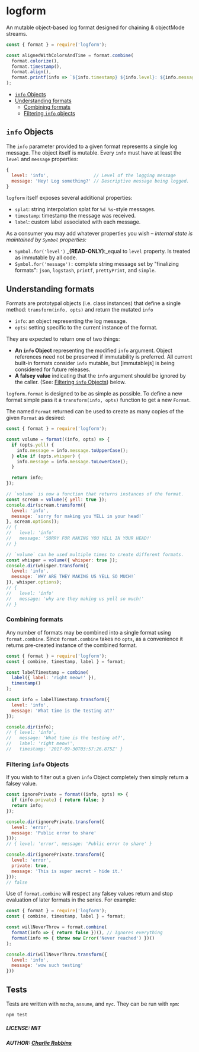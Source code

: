 # logform

An mutable object-based log format designed for chaining & objectMode streams.

``` js
const { format } = require('logform');

const alignedWithColorsAndTime = format.combine(
  format.colorize(),
  format.timestamp(),
  format.align(),
  format.printf(info => `${info.timestamp} ${info.level}: ${info.message}`)
);
```

- [`info` Objects](#info-objects)
- [Understanding formats](#understanding-formats)
  - [Combining formats](#combining-formats)
  - [Filtering `info` objects](#filtering-info-objects)

## `info` Objects

The `info` parameter provided to a given format represents a single log message. The object itself is mutable. Every `info` must have at least the `level` and `message` properties:

``` js
{
  level: 'info',                 // Level of the logging message  
  message: 'Hey! Log something?' // Descriptive message being logged.
}
```

`logform` itself exposes several additional properties:

- `splat`: string interpolation splat for `%d %s`-style messages.
- `timestamp`: timestamp the message was received.
- `label`: custom label associated with each message.

As a consumer you may add whatever properties you wish – _internal state is maintained by `Symbol` properties:_

- `Symbol.for('level')` _**(READ-ONLY)**:_equal to `level` property. Is treated as immutable by all code.  
- `Symbol.for('message'):` complete string message set by "finalizing formats": `json`, `logstash`, `printf`, `prettyPrint`, and `simple`. 

## Understanding formats

Formats are prototypal objects (i.e. class instances) that define a single method: `transform(info, opts)` and return the mutated `info`

- `info`: an object representing the log message.
- `opts`: setting specific to the current instance of the format.

They are expected to return one of two things:

- **An `info` Object** representing the modified `info` argument. Object references need not be preserved if immutability is preferred. All current built-in formats consider `info` mutable, but [immutablejs] is being considered for future releases.
- **A falsey value** indicating that the `info` argument should be ignored by the caller. (See: [Filtering `info` Objects](#filtering-info-objects)) below.

`logform.format`  is designed to be as simple as possible. To define a new format simple pass it a `transform(info, opts)` function to get a new `Format`. 

The named `Format` returned can be used to create as many copies of the given `Format` as desired:

``` js
const { format } = require('logform');

const volume = format((info, opts) => {
  if (opts.yell) {
    info.message = info.message.toUpperCase(); 
  } else if (opts.whisper) {
    info.message = info.message.toLowerCase();
  }

  return info;
});

// `volume` is now a function that returns instances of the format.
const scream = volume({ yell: true });
console.dir(scream.transform({
  level: 'info',
  message: `sorry for making you YELL in your head!`
}, scream.options));
// {
//   level: 'info'
//   message: 'SORRY FOR MAKING YOU YELL IN YOUR HEAD!'
// }

// `volume` can be used multiple times to create different formats.
const whisper = volume({ whisper: true });
console.dir(whisper.transform({ 
  level: 'info', 
  message: `WHY ARE THEY MAKING US YELL SO MUCH!` 
}), whisper.options);
// {
//   level: 'info'
//   message: 'why are they making us yell so much!'
// }
```

### Combining formats

Any number of formats may be combined into a single format using `format.combine`. Since `format.combine` takes no `opts`, as a convenience it returns pre-created instance of the combined format.

``` js
const { format } = require('logform');
const { combine, timestamp, label } = format;

const labelTimestamp = combine(
  label({ label: 'right meow!' }),
  timestamp()
);

const info = labelTimestamp.transform({
  level: 'info',
  message: 'What time is the testing at?'
});

console.dir(info);
// { level: 'info',
//   message: 'What time is the testing at?',
//   label: 'right meow!',
//   timestamp: '2017-09-30T03:57:26.875Z' }
```

### Filtering `info` Objects

If you wish to filter out a given `info` Object completely then simply return a falsey value.

``` js
const ignorePrivate = format((info, opts) => {
  if (info.private) { return false; }
  return info;
});

console.dir(ignorePrivate.transform({
  level: 'error',
  message: 'Public error to share'
}));
// { level: 'error', message: 'Public error to share' }

console.dir(ignorePrivate.transform({
  level: 'error',
  private: true,
  message: 'This is super secret - hide it.'
}));
// false
```

Use of `format.combine` will respect any falsey values return and stop evaluation of later formats in the series. For example:

``` js
const { format } = require('logform');
const { combine, timestamp, label } = format;

const willNeverThrow = format.combine(
  format(info => { return false })(), // Ignores everything
  format(info => { throw new Error('Never reached') })()
);

console.dir(willNeverThrow.transform({
  level: 'info',
  message: 'wow such testing'
}))
```

## Tests

Tests are written with `mocha`, `assume`, and `nyc`. They can be run with `npm`:

```
npm test
```

##### LICENSE: MIT
##### AUTHOR: [Charlie Robbins](https://github.com/indexzero)
